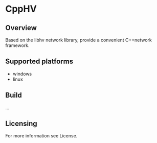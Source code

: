 # CppHV

## Overview

Based on the libhv network library, provide a convenient C++network framework.

## Supported platforms

* windows
* linux

## Build

...

## Licensing

For more information see License.






